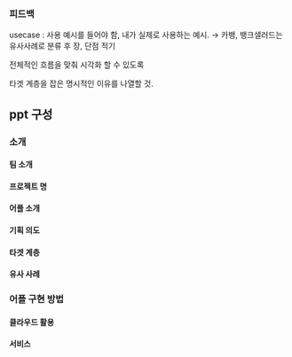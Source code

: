 ### 피드백

usecase : 사용 예시를 들어야 함, 내가 실제로 사용하는 예시.
	→ 카뱅, 뱅크샐러드는 유사사례로 분류 후 장, 단점 적기

전체적인 흐름을 맞춰 시각화 할 수 있도록

타겟 계층을 잡은 명시적인 이유를 나열할 것.



## ppt 구성

### 소개

#### 팀 소개

#### 프로젝트 명

#### 어플 소개

#### 기획 의도

#### 타겟 계층

#### 유사 사례

### 어플 구현 방법

#### 클라우드 활용

#### 서비스


